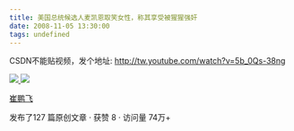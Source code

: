 ```yaml
---
title: 美国总统候选人麦凯恩取笑女性，称其享受被猩猩强奸
date: 2008-11-05 13:30:00
tags: undefined
---
```

CSDN不能贴视频，发个地址: [ http://tw.youtube.com/watch?v=5b_0Qs-38ng
](http://tw.youtube.com/watch?v=5b_0Qs-38ng)



[ ![](https://profile.csdnimg.cn/5/2/5/3_cuipengfei1)
![](https://g.csdnimg.cn/static/user-reg-year/1x/11.png)
](https://blog.csdn.net/cuipengfei1)

[ 崔鹏飞 ](https://blog.csdn.net/cuipengfei1)

发布了127 篇原创文章  ·  获赞 8  ·  访问量 74万+

